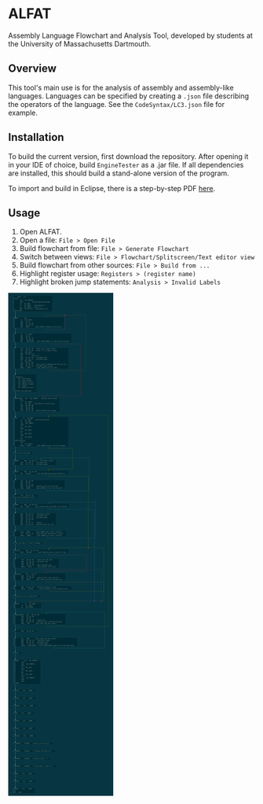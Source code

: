 # ALFAT
Assembly Language Flowchart and Analysis Tool, developed by students at the University of Massachusetts Dartmouth.

## Overview
This tool's main use is for the analysis of assembly and assembly-like languages. Languages can be specified by creating a `.json` file describing the operators of the language. See the `CodeSyntax/LC3.json` file for example. 

## Installation
To build the current version, first download the repository. After opening it in your IDE of choice, build `EngineTester` as a .jar file. If all dependencies are installed, this should build a stand-alone version of the program.

To import and build in Eclipse, there is a step-by-step PDF [here](https://drive.google.com/file/d/1py5uuGi124NZxXoda55RIfh6BKzsI1nw/view?usp=sharing).

## Usage

1. Open ALFAT.
2. Open a file: `File > Open File`
3. Build flowchart from file: `File > Generate Flowchart`
4. Switch between views: `File > Flowchart/Splitscreen/Text editor view`
5. Build flowchart from other sources: `File > Build from ... `
6. Highlight register usage: `Registers > (register name)`
7. Highlight broken jump statements: `Analysis > Invalid Labels`

![Flowchart output](demo.png)
